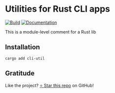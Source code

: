 <!-- DO NOT EDIT -->
<!-- This file is automatically generated by README.ts. -->
<!-- Edit README.ts if you want to make changes. -->

# Utilities for Rust CLI apps

[![Build](https://github.com/DenisGorbachev/cli-util/actions/workflows/ci.yml/badge.svg)](https://github.com/DenisGorbachev/cli-util)
[![Documentation](https://docs.rs/cli-util/badge.svg)](https://docs.rs/cli-util)

This is a module-level comment for a Rust lib

## Installation

```shell
cargo add cli-util
```

## Gratitude

Like the project? [⭐ Star this repo](https://github.com/DenisGorbachev/cli-util) on GitHub!
